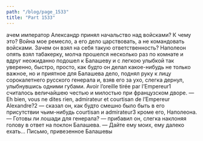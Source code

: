 ```yaml
---
path: "/blog/page_1533"
title: "Part 1533"
---
```


ачем император Александр принял начальство над войсками? К чему это? Война мое ремесло, а его дело царствовать, а не командовать войсками. Зачем он взял на себя такую ответственность?
Наполеон опять взял табакерку, молча прошелся несколько раз по комнате и вдруг неожиданно подошел к Балашеву и с легкою улыбкой так уверенно, быстро, просто, как будто он делал какое-нибудь не только важное, но и приятное для Балашева дело, поднял руку к лицу сорокалетнего русского генерала и, взяв его за ухо, слегка дернул, улыбнувшись одними губами.
Avoir l’oreille tirée par l’Empereur1 считалось величайшею честью и милостью при французском дворе.
— Eh bien, vous ne dites rien, admirateur et courtisan de l’Empereur Alexandre?2 — сказал он, как будто смешно было быть в его присутствии чьим-нибудь courtisan и admirateur3 кроме его, Наполеона.
— Готовы ли лошади для генерала? — прибавил он, слегка наклоняя голову в ответ на поклон Балашева.
— Дайте ему моих, ему далеко ехать...
Письмо, привезенное Балашевы
